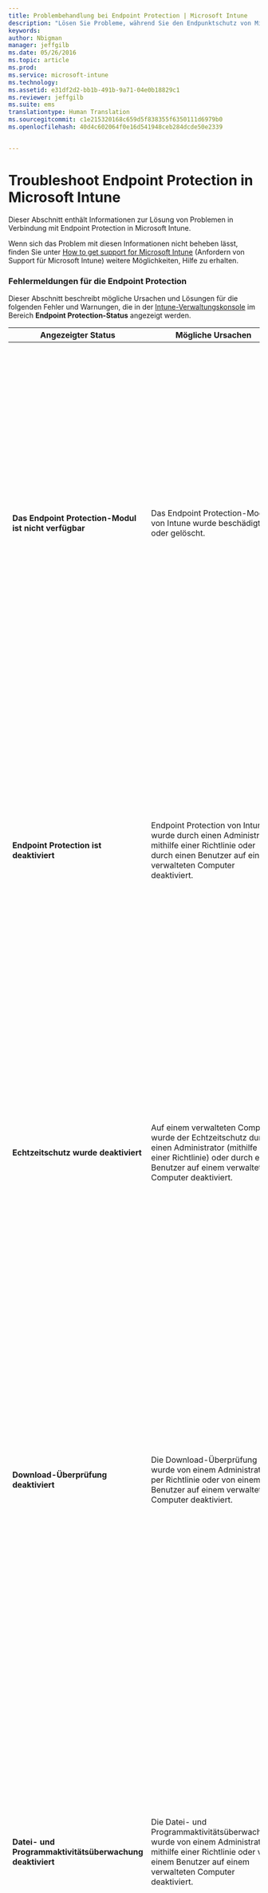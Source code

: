 ```yaml
---
title: Problembehandlung bei Endpoint Protection | Microsoft Intune
description: "Lösen Sie Probleme, während Sie den Endpunktschutz von Microsoft Intune verwenden."
keywords: 
author: Nbigman
manager: jeffgilb
ms.date: 05/26/2016
ms.topic: article
ms.prod: 
ms.service: microsoft-intune
ms.technology: 
ms.assetid: e31df2d2-bb1b-491b-9a71-04e0b18829c1
ms.reviewer: jeffgilb
ms.suite: ems
translationtype: Human Translation
ms.sourcegitcommit: c1e215320168c659d5f838355f6350111d6979b0
ms.openlocfilehash: 40d4c602064f0e16d541948ceb284dcde50e2339


---
```


# Troubleshoot Endpoint Protection in Microsoft Intune

Dieser Abschnitt enthält Informationen zur Lösung von Problemen in Verbindung mit Endpoint Protection in Microsoft Intune.

Wenn sich das Problem mit diesen Informationen nicht beheben lässt, finden Sie unter [How to get support for Microsoft Intune](how-to-get-support-for-microsoft-intune.md) (Anfordern von Support für Microsoft Intune) weitere Möglichkeiten, Hilfe zu erhalten.


### Fehlermeldungen für die Endpoint Protection
Dieser Abschnitt beschreibt mögliche Ursachen und Lösungen für die folgenden Fehler und Warnungen, die in der [Intune-Verwaltungskonsole](https://manage.microsoft.com) im Bereich **Endpoint Protection-Status** angezeigt werden.

|Angezeigter Status|Mögliche Ursachen|Mögliche Lösungen|
|---------------|--------------------|-----------------------|
|**Das Endpoint Protection-Modul ist nicht verfügbar**|Das Endpoint Protection-Modul von Intune wurde beschädigt oder gelöscht.|Wenn das Endpoint Protection-Modul von Intune beschädigt ist, können Sie versuchen, die Software zu aktualisieren oder neu zu installieren.<br /><br />Klicken Sie zum Erzwingen eines sofortigen Updates in der Endpoint Protection-Clientsoftware auf **Update** (auf verwalteten Computern auf der Taskleiste).<br /><br />Wenn das Modul nicht aktualisiert werden kann, müssen Sie das Endpoint Protection-Modul erneut installieren.<br /><br />Suchen Sie in der Liste der installierten Programme in der Systemsteuerung auf dem verwalteten Computer nach **Microsoft Intune Endpoint Protection-Agent**, und deinstallieren Sie die Anwendung.<br /><br />Während der nächsten Updatesynchronisierung wird das fehlende Programm von Microsoft Online Management Update Manager erkannt und zum geplanten Installationszeitpunkt neu installiert.|
|**Endpoint Protection ist deaktiviert**|Endpoint Protection von Intune wurde durch einen Administrator mithilfe einer Richtlinie oder durch einen Benutzer auf einem verwalteten Computer deaktiviert.|Wenn Endpoint Protection deaktiviert ist, können Sie die Schutzanwendung über die [Intune-Verwaltungskonsole](https://manage.microsoft.com) oder einen verwalteten Computer aktivieren. Führen Sie eines der folgenden Verfahren aus:<br /><br />Öffnen Sie zum Aktivieren von Endpoint Protection über die [Intune-Verwaltungskonsole](https://manage.microsoft.com) den Arbeitsbereich **Richtlinie**, und ändern Sie dann in den Richtlinien, die für den Computer gelten, die Einstellung des Parameters **Endpoint Protection aktivieren**.<br /><br />ODER<br /><br />Starten Sie zum Aktivieren von Endpoint Protection über einen verwalteten Computer den Intune-Endpoint Protection-Client über den Benachrichtigungsbereich, und Sie werden zum Aktivieren von Endpoint Protection aufgefordert.|
|**Echtzeitschutz wurde deaktiviert**|Auf einem verwalteten Computer wurde der Echtzeitschutz durch einen Administrator (mithilfe einer Richtlinie) oder durch einen Benutzer auf einem verwalteten Computer deaktiviert.|Wenn Echtzeitschutz deaktiviert ist, können Sie die Schutzanwendung über die [Intune-Verwaltungskonsole](https://manage.microsoft.com) oder einen verwalteten Computer aktivieren. Führen Sie eines der folgenden Verfahren aus:<br /><br />Wenn Sie den Echtzeitschutz über die [Intune-Verwaltungskonsole](https://manage.microsoft.com) aktivieren möchten, öffnen Sie den Arbeitsbereich **Richtlinie**, und ändern Sie dann in den Richtlinien, die für den Computer gelten, die Einstellung des Parameters **Echtzeitschutz aktivieren** in **Ja**.<br /><br />ODER<br /><br />Wenn Sie den Echtzeitschutz von einem verwalteten Computer aus aktivieren möchten, starten Sie die Endpoint Protection-Clientsoftware über den Benachrichtigungsbereich. Sie werden aufgefordert, den Echtzeitschutz zu diesem Zeitpunkt zu aktivieren.|
|**Download-Überprüfung deaktiviert**|Die Download-Überprüfung wurde von einem Administrator per Richtlinie oder von einem Benutzer auf einem verwalteten Computer deaktiviert.|Wenn Download-Überprüfung deaktiviert ist, können Sie die Schutzanwendung über die [Intune-Verwaltungskonsole](https://manage.microsoft.com) oder einen verwalteten Computer aktivieren. Führen Sie eines der folgenden Verfahren aus:<br /><br />Öffnen Sie zum Aktivieren der Download-Überprüfung über die [Intune-Verwaltungskonsole](https://manage.microsoft.com) den Arbeitsbereich **Richtlinie**, und ändern Sie dann in den Richtlinien, die für den Computer gelten, die Einstellung des Parameters **Alle Downloads** überprüfen in **Ja**.<br /><br />ODER<br /><br />Wenn Sie die Download-Überprüfung von einem verwalteten Computer aus aktivieren möchten, starten Sie die Endpoint Protection-Clientsoftware über den Benachrichtigungsbereich. Klicken Sie auf der Registerkarte **Einstellungen** auf **Echtzeitschutz**, aktivieren Sie das Kontrollkästchen **Alle Downloads überprüfen**, und klicken Sie dann auf **Änderungen speichern**.|
|**Datei- und Programmaktivitätsüberwachung deaktiviert**|Die Datei- und Programmaktivitätsüberwachung wurde von einem Administrator mithilfe einer Richtlinie oder von einem Benutzer auf einem verwalteten Computer deaktiviert.|Wenn die Datei- und Programmaktivitätsüberwachung deaktiviert ist, können Sie sie über die [Intune-Verwaltungskonsole](https://manage.microsoft.com) oder einen verwalteten Computer aktivieren. Führen Sie eines der folgenden Verfahren aus:<br /><br />Wenn Sie die Datei- und Programmaktivitätsüberwachung über die [Intune-Verwaltungskonsole](https://manage.microsoft.com) aktivieren möchten, öffnen Sie den Arbeitsbereich **Richtlinie**, und ändern Sie dann in den Richtlinien, die für den Computer gelten, die Einstellung des Parameters **Datei- und Programmaktivität auf Computern überwachen** in **Ja**.<br /><br />ODER<br /><br />Wenn Sie die Datei- und Programmaktivitätsüberwachung von einem verwalteten Computer aus aktivieren möchten, starten Sie die Endpoint Protection-Clientsoftware über den Benachrichtigungsbereich. Klicken Sie auf der Registerkarte **Einstellungen** auf **Echtzeitschutz**, aktivieren Sie das Kontrollkästchen **Datei- und Programmaktivität auf Computern überwachen**, und klicken Sie dann auf **Änderungen speichern**.|
|**Verhaltensüberwachung deaktiviert**|Die Verhaltensüberwachung wurde von einem Administrator (mithilfe einer Richtlinie) oder von einem Benutzer auf einem verwalteten Computer deaktiviert.|Wenn die Verhaltensüberwachung deaktiviert ist, können Sie die Schutzanwendung über die [Intune-Verwaltungskonsole](https://manage.microsoft.com) oder einen verwalteten Computer aktivieren. Führen Sie eines der folgenden Verfahren aus:<br /><br />Öffnen Sie zum Aktivieren der Verhaltensüberwachung über die [Intune-Verwaltungskonsole](https://manage.microsoft.com) den Arbeitsbereich **Richtlinie**, und ändern Sie dann in den Richtlinien, die für den Computer gelten, die Einstellung des Parameters **Verhaltensüberwachung aktivieren** in **Ja**, und starten Sie den verwalteten Computer neu.<br /><br />ODER<br /><br />Wenn Sie die Verhaltensüberwachung von einem verwalteten Computer aus aktivieren möchten, starten Sie die Endpoint Protection-Clientsoftware über den Benachrichtigungsbereich. Klicken Sie auf der Registerkarte **Einstellungen** auf **Echtzeitschutz**, aktivieren Sie das Kontrollkästchen **Verhaltensüberwachung aktivieren**, und klicken Sie dann auf **Änderungen speichern**. Starten Sie den Computer anschließend neu.|
|**Skriptüberprüfung deaktiviert**|Die Skriptüberprüfung wurde von einem Administrator (mithilfe einer Richtlinie) oder von einem Benutzer auf einem verwalteten Computer deaktiviert.|Wenn die Skriptüberprüfung deaktiviert ist, können Sie die Schutzanwendung über die [Intune-Verwaltungskonsole](https://manage.microsoft.com) oder einen verwalteten Computer aktivieren. Führen Sie eines der folgenden Verfahren aus:<br /><br />Öffnen Sie zum Aktivieren der Skriptüberprüfung über die [Intune-Verwaltungskonsole](https://manage.microsoft.com) den Arbeitsbereich **Richtlinie**, und ändern Sie dann in den Richtlinien, die für den Computer gelten, die Einstellung des Parameters **Skriptüberprüfung aktivieren** in **Ja**.<br /><br />ODER<br /><br />Wenn Sie die Skriptüberprüfung von einem verwalteten Computer aus aktivieren möchten, starten Sie die Endpoint Protection-Clientsoftware über den Benachrichtigungsbereich. Klicken Sie auf der Registerkarte **Einstellungen** auf **Echtzeitschutz**, aktivieren Sie das Kontrollkästchen **Skriptüberprüfung aktivieren**, und klicken Sie dann auf **Änderungen speichern**.|
|**Netzwerkinspektionssystem deaktiviert**|Das Netzwerkinspektionssystem wurde durch einen Administrator (per Richtlinie) oder von einem Benutzer auf einem verwalteten Computer deaktiviert.|Wenn das Netzwerkinspektionssystem deaktiviert ist, können Sie es über die [Intune-Verwaltungskonsole](https://manage.microsoft.com) oder einen verwalteten Computer aktivieren. Führen Sie eines der folgenden Verfahren aus:<br /><br />Öffnen Sie zum Aktivieren des Netzwerkinspektionssystems über die [Intune-Verwaltungskonsole](https://manage.microsoft.com) den Arbeitsbereich **Richtlinie**, und ändern Sie dann in den Richtlinien, die für den Computer gelten, die Einstellung des Parameters **Netzwerkinspektionssystem aktivieren** in **Ja**, und starten Sie den verwalteten Computer neu.<br /><br />ODER<br /><br />Wenn Sie das Netzwerkinspektionssystem von einem verwalteten Computer aus aktivieren möchten, starten Sie die Endpoint Protection-Clientsoftware über den Benachrichtigungsbereich. Klicken Sie auf der Registerkarte **Einstellungen** auf **Echtzeitschutz**, aktivieren Sie das Kontrollkästchen **Netzwerkinspektionssystem aktivieren**, und klicken Sie dann auf **Änderungen speichern**. Starten Sie den Computer neu.|
|**Malwaredefinitionen sind veraltet**|Möglicherweise war der Computer über einen längeren Zeitraum vom Internet getrennt, sodass seine Malwaredefinitionen länger nicht aktualisiert worden sind. Dieser Status wird angezeigt, wenn die Malwaredefinitionen auf dem Computer mehr als 14 Tage veraltet sind.|Wenn Malwaredefinitionen veraltet sind, können Sie die Definitionen über die [Intune-Verwaltungskonsole](https://manage.microsoft.com) oder einen verwalteten Computer aktualisieren.<br /><br />Weitere Informationen finden Sie im Thema [Help secure Windows PCs with Endpoint Protection for Microsoft Intune](/intune/deploy-use/help-secure-windows-pcs-with-endpoint-protection-for-microsoft-intune) (Schützen von Windows-PCs mit Endpoint Protection für Microsoft Intune).|
|**Vollständige Überprüfung ist überfällig**|Seit 14 Tagen wurde keine vollständige Überprüfung ausgeführt. Ursache hierfür kann ein Neustart des Computers während einer vollständigen Überprüfung sein.|Wenn eine vollständige Überprüfung überfällig ist, können Sie diese einmalig ausführen oder wiederholt über die [Intune-Verwaltungskonsole](https://manage.microsoft.com) mithilfe der Informationen im Thema [Common Windows PC management tasks with the Microsoft Intune computer client](/intune/deploy-use/common-windows-pc-management-tasks-with-the-microsoft-intune-computer-client) (Allgemeine Aufgaben zur Verwaltung von Windows-PCs mit dem Microsoft Intune-Computerclient) planen.|
|**Schnellüberprüfung ist überfällig**|Seit 14 Tagen wurde keine Schnellüberprüfung ausgeführt. Ursache hierfür kann ein Neustart während einer Schnellüberprüfung sein.|Wenn eine Schnellüberprüfung überfällig ist, können Sie diese einmalig ausführen oder wiederholt über die [Intune-Verwaltungskonsole](https://manage.microsoft.com) mithilfe der Informationen im Thema [Common Windows PC management tasks with the Microsoft Intune computer client](/intune/deploy-use/common-windows-pc-management-tasks-with-the-microsoft-intune-computer-client) (Allgemeine Aufgaben zur Verwaltung von Windows-PCs mit dem Microsoft Intune-Computerclient) planen.|
|**Eine andere Endpunktschutzanwendung wird ausgeführt**|Eine andere Endpunktschutzanwendung wird ausgeführt, und der Computer befindet sich in einem fehlerfreien Zustand.|Ist eine andere Endpunktschutzanwendung installiert, und wird diese von Intune erkannt, deaktiviert Endpoint Protection sich standardmäßig automatisch. Erkennt Intune die andere Endpunktschutzanwendung nicht, bleibt Endpoint Protection aktiviert. Weitere Informationen finden Sie unter [Schützen von Windows-PCs mit Endpoint Protection für Microsoft Intune](/intune/deploy-use/help-secure-windows-pcs-with-endpoint-protection-for-microsoft-intune).|

### Nächste Schritte
Wenn diese Informationen zur Problembehandlung für Sie nicht hilfreich waren, wenden Sie sich wie in [Anfordern von Support für Microsoft Intune](how-to-get-support-for-microsoft-intune.md) beschrieben an den Microsoft Support.



<!--HONumber=Jul16_HO3-->


